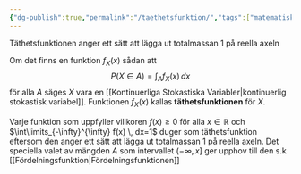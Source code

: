 ```yaml
---
{"dg-publish":true,"permalink":"/taethetsfunktion/","tags":["matematiskstatistik"]}
---
```


Täthetsfunktionen anger ett sätt att lägga ut totalmassan 1 på reella axeln

Om det finns en funktion $f_X(x)$ sådan att $$
P(X\in A)=\int_A f_X(x) \, dx
$$ för alla $A$ säges $X$ vara en [[Kontinuerliga Stokastiska Variabler\|kontinuerlig stokastisk variabel]]. Funktionen $f_X(x)$ kallas **täthetsfunktionen** för $X$.

Varje funktion som uppfyller villkoren $f(x)\geq0$ för alla $x\in \mathbb{R}$ och $\int\limits_{-\infty}^{\infty} f(x) \, dx=1$ duger som täthetsfunktion eftersom den anger ett sätt att lägga ut totalmassan 1 på reella axeln. Det speciella valet av mängden $A$ som intervallet $(-\infty,x]$ ger upphov till den s.k [[Fördelningsfunktion\|Fördelningsfunktionen]]